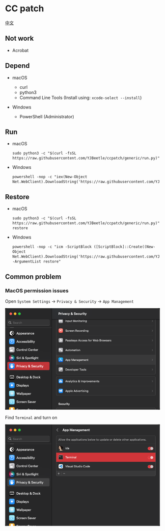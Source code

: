 # CC patch

[中文](./README.zh_CN.md)

## Not work

* Acrobat

## Depend

* macOS
  * curl
  * python3
  * Command Line Tools (Install using: `xcode-select --install`)

* Windows
  * PowerShell (Administrator)

## Run

* macOS

      sudo python3 -c "$(curl -fsSL https://raw.githubusercontent.com/YJBeetle/ccpatch/generic/run.py)"

* Windows

      powershell -nop -c "iex(New-Object Net.WebClient).DownloadString('https://raw.githubusercontent.com/YJBeetle/ccpatch/generic/run.ps1')"

## Restore

* macOS

      sudo python3 -c "$(curl -fsSL https://raw.githubusercontent.com/YJBeetle/ccpatch/generic/run.py)" restore

* Windows

      powershell -nop -c "icm -ScriptBlock ([ScriptBlock]::Create((New-Object Net.WebClient).DownloadString('https://raw.githubusercontent.com/YJBeetle/ccpatch/generic/run.ps1'))) -ArgumentList restore"

## Common problem

### MacOS permission issues

Open `System Settings` -> `Privacy & Security` -> `App Management`

![MacOSPermissionIssues1](./.picture/MacOSPermissionIssues1.png)

Find `Terminal` and turn on

![MacOSPermissionIssues2](./.picture/MacOSPermissionIssues2.png)
